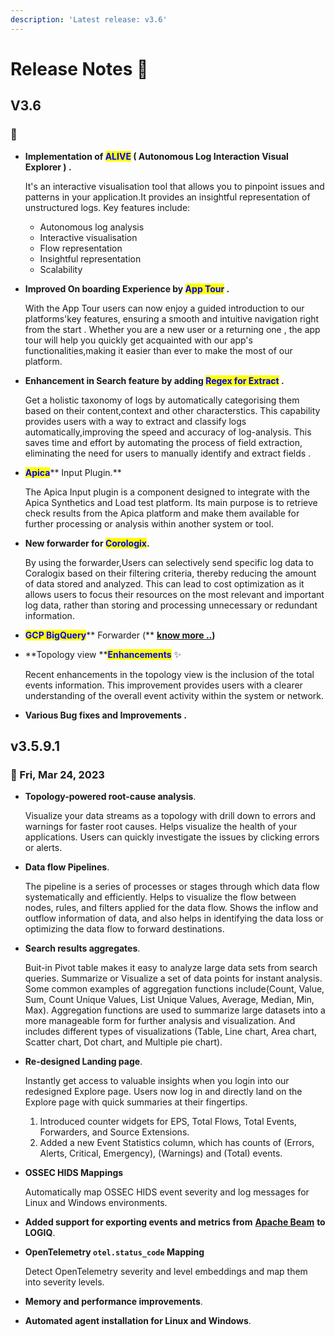 ```yaml
---
description: 'Latest release: v3.6'
---
```


# Release Notes 🚀

## **V3.6**

### :date: &#x20;

*   **Implementation of **<mark style="color:blue;">**ALIVE**</mark>** ( Autonomous Log Interaction Visual Explorer ) .**&#x20;

    It's an interactive visualisation tool that allows you to pinpoint issues and patterns in your application.It provides an insightful representation of unstructured logs. Key features include:&#x20;

    * Autonomous log analysis&#x20;
    * Interactive visualisation&#x20;
    * Flow representation&#x20;
    * Insightful representation&#x20;
    * Scalability
*   **Improved On boarding Experience by **<mark style="color:blue;">**App Tour**</mark>** .**&#x20;

    With the App Tour users can now enjoy a guided introduction to our platforms'key features, ensuring a smooth and intuitive navigation right from the start . Whether you are a new user or a returning one , the app tour will help you quickly get acquainted with our app's functionalities,making it easier than ever to make the most of our platform.
*   **Enhancement in Search feature by adding **<mark style="color:blue;">**Regex for Extract**</mark>** .**&#x20;

    Get a holistic taxonomy of logs by automatically categorising them based on their content,context and other characterstics. This capability provides users with a way to extract and classify logs automatically,improving the speed and accuracy of log-analysis. This saves time and effort by automating the process of field extraction, eliminating the need for users to manually identify and extract fields .&#x20;
*   <mark style="color:blue;">**Apica**</mark>** Input Plugin.**&#x20;

    The Apica Input plugin is a component designed to integrate with the Apica Synthetics and Load test platform. Its main purpose is to retrieve check results from the Apica platform and make them available for further processing or analysis within another system or tool.
*   **New forwarder for **<mark style="color:blue;">**Corologix**</mark>**.**&#x20;

    By using the forwarder,Users can selectively send specific log data to Coralogix based on their filtering criteria, thereby reducing the amount of data stored and analyzed. This can lead to cost optimization as it allows users to focus their resources on the most relevant and important log data, rather than storing and processing unnecessary or redundant information.
* <mark style="color:blue;">**GCP BigQuery**</mark>** Forwarder (** [**know more ..**](http://localhost:5000/s/8WGNQCWSTnL2NgouIRTq/forwarding-to-data-warehouse/gcp-bigquery)**)**
*   **Topology view **<mark style="color:blue;">**Enhancements**</mark> :sparkles:

    Recent enhancements in the topology view is the inclusion of the total events information. This improvement provides users with a clearer understanding of the overall event activity within the system or network.
* **Various Bug fixes and Improvements .**&#x20;

## v3.5.9.1 <a href="#uversionv359u" id="uversionv359u"></a>

### **📅 Fri, Mar 24, 2023**

*   **Topology-powered root-cause analysis**.

    Visualize your data streams as a topology with drill down to errors and warnings for faster root causes. Helps visualize the health of your applications. Users can quickly investigate the issues by clicking errors or alerts.
*   **Data flow Pipelines**.

    The pipeline is a series of processes or stages through which data flow systematically and efficiently. Helps to visualize the flow between nodes, rules, and filters applied for the data flow. Shows the inflow and outflow information of data, and also helps in identifying the data loss or optimizing the data flow to forward destinations.
*   **Search results aggregates**.

    Buit-in Pivot table makes it easy to analyze large data sets from search queries. Summarize or Visualize a set of data points for instant analysis. Some common examples of aggregation functions include(Count, Value, Sum, Count Unique Values, List Unique Values, Average, Median, Min, Max). Aggregation functions are used to summarize large datasets into a more manageable form for further analysis and visualization. And includes different types of visualizations (Table, Line chart, Area chart, Scatter chart, Dot chart, and Multiple pie chart).
*   **Re-designed Landing page**.

    Instantly get access to valuable insights when you login into our redesigned Explore page. Users now log in and directly land on the Explore page with quick summaries at their fingertips.

    1. Introduced counter widgets for EPS, Total Flows, Total Events, Forwarders, and Source Extensions.
    2. Added a new Event Statistics column, which has counts of (Errors, Alerts, Critical, Emergency), (Warnings) and (Total) events.
*   **OSSEC HIDS Mappings**

    Automatically map OSSEC HIDS event severity and log messages for Linux and Windows environments.
* **Added support for exporting events and metrics from** [**Apache Beam**](https://docs.logiq.ai/integrations/apache-beam) **to LOGIQ**.
*   **OpenTelemetry `otel.status_code` Mapping**

    Detect OpenTelemetry severity and level embeddings and map them into severity levels.
* **Memory and performance improvements**.
* **Automated agent installation for Linux and Windows**.
